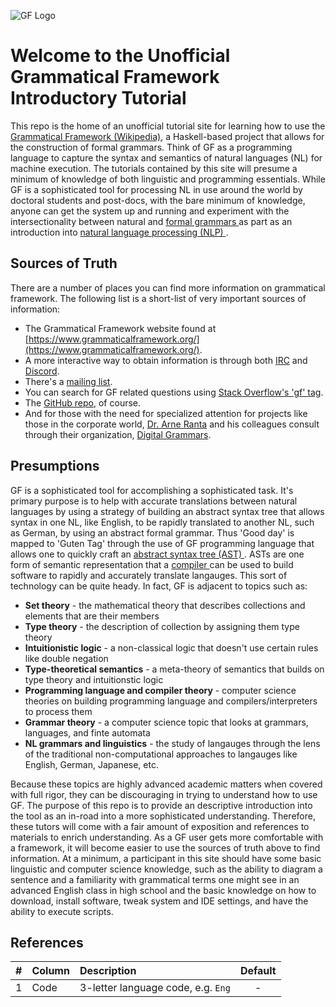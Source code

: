 ![GF Logo](http://www.grammaticalframework.org/doc/Logos/gf1.svg)

# Welcome to the Unofficial Grammatical Framework Introductory Tutorial

This repo is the home of an unofficial tutorial site for learning how to use the [Grammatical Framework (Wikipedia)](https://en.wikipedia.org/wiki/Grammatical_Framework_(programming_language)), a Haskell-based project
that allows for the construction of formal grammars. Think of GF as a programming language to capture the syntax and semantics of natural languages (NL) for machine execution. The tutorials contained by this site will
presume a minimum of knowledge of both linguistic and programming essentials. While GF is a sophisticated tool for processing NL in use around the world by doctoral students and post-docs, with the bare
minimum of knowledge, anyone can get the system up and running and experiment with the intersectionality between natural and [formal grammars <Wikipedia>](https://en.wikipedia.org/wiki/Formal_grammar) as part as an
introduction into [natural language processing (NLP) <Wikipedia>](https://en.wikipedia.org/wiki/Natural_language_processing).

## Sources of Truth

There are a number of places you can find more information on grammatical framework. The following list is a short-list of very important sources of information:

- The Grammatical Framework website found at [https://www.grammaticalframework.org/](https://www.grammaticalframework.org/).
- A more interactive way to obtain information is through both [IRC](https://web.libera.chat/?channels=#gf) and [Discord](https://discord.gg/EvfUsjzmaz).
- There's a [mailing list](https://groups.google.com/group/gf-dev).
- You can search for GF related questions using [Stack Overflow's 'gf' tag](https://stackoverflow.com/questions/tagged/gf).
- The [GitHub repo](https://github.com/GrammaticalFramework/), of course.
- And for those with the need for specialized attention for projects like those in the corporate world, [Dr. Arne Ranta](https://www.cse.chalmers.se/~aarne/) and his colleagues consult through their organization, [Digital Grammars](https://www.digitalgrammars.com/).

## Presumptions

GF is a sophisticated tool for accomplishing a sophisticated task. It's primary purpose is to help with accurate translations between natural languages by using a strategy of building an abstract syntax tree
that allows syntax in one NL, like English, to be rapidly translated to another NL, such as German, by using an abstract formal grammar. Thus 'Good day' is mapped to 'Guten Tag' through the use of GF programming language
that allows one to quickly craft an [abstract syntax tree (AST) <WP>](https://en.wikipedia.org/wiki/Abstract_syntax_tree). ASTs are one form of semantic representation that a
[compiler <WP>](https://en.wikipedia.org/wiki/Compiler) can be used to build software to rapidly and accurately translate langauges. This sort of technology can be quite heady. In fact, GF is adjacent to topics
such as:

- **Set theory** - the mathematical theory that describes collections and elements that are their members
- **Type theory** - the description of collection by assigning them type theory 
- **Intuitionistic logic** - a non-classical logic that doesn't use certain rules like double negation
- **Type-theoretical semantics** - a meta-theory of semantics that builds on type theory and intuitionstic logic
- **Programming language and compiler theory** - computer science theories on building programming language and compilers/interpreters to process them
- **Grammar theory** - a computer science topic that looks at grammars, languages, and finte automata 
- **NL grammars and linguistics** - the study of langauges through the lens of the traditional non-computational approaches to langauges like English, German, Japanese, etc.

Because these topics are highly advanced academic matters when covered with full rigor, they can be discouraging in trying to understand how to use GF. The purpose of this repo is to provide an descriptive introduction
into the tool as an in-road into a more sophisticated understanding. Therefore, these tutors will come with a fair amount of exposition and references to materials to enrich understanding. As a GF user gets more
comfortable with a framework, it will become easier to use the sources of truth above to find information. At a minimum, a participant in this site should have some basic linguistic and computer science knowledge, such
as the ability to diagram a sentence and a familiarity with grammatical terms one might see in an advanced English class in high school and the basic knowledge on how to download, install software, tweak system and IDE
settings, and have the ability to execute scripts.

## References

| #  | Column        | Description                              | Default |
|:---|:--------------|:-----------------------------------------|:-------:|
| 1  | Code          | 3-letter language code, e.g. `Eng`       |    -    |
